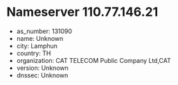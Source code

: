 # Nameserver 110.77.146.21

* as_number: 131090
* name: Unknown
* city: Lamphun
* country: TH
* organization: CAT TELECOM Public Company Ltd,CAT
* version: Unknown
* dnssec: Unknown
